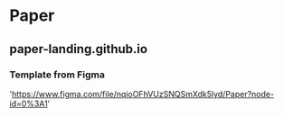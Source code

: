 # Paper

## paper-landing.github.io

### Template from Figma
'https://www.figma.com/file/nqioOFhVUzSNQSmXdk5lyd/Paper?node-id=0%3A1'
